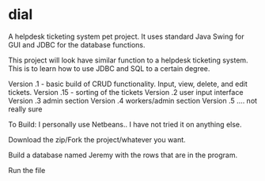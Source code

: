 dial
====

A helpdesk ticketing system pet project. It uses standard Java Swing for GUI and JDBC for the database functions.

This project will look have similar function to a helpdesk ticketing system. 
This is to learn how to use JDBC and SQL to a certain degree.

Version .1 - basic build of CRUD functionality. Input, view, delete, and edit tickets.
Version .15 - sorting of the tickets
Version .2 user input interface
Version .3 admin section
Version .4 workers/admin section
Version .5 .... not really sure


To Build:
I personally use Netbeans.. I have not tried it on anything else.

Download the zip/Fork the project/whatever you want.

Build a database named Jeremy with the rows that are in the program.

Run the file
